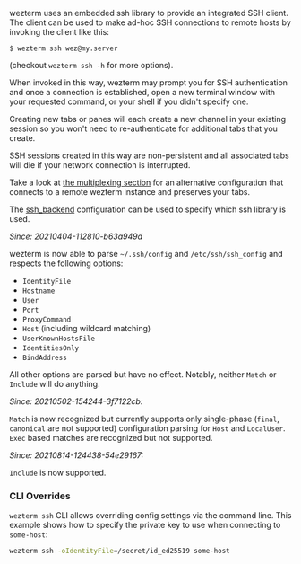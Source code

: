 wezterm uses an embedded ssh library to provide an integrated SSH client.  The
client can be used to make ad-hoc SSH connections to remote hosts
by invoking the client like this:

```console
$ wezterm ssh wez@my.server
```

(checkout `wezterm ssh -h` for more options).

When invoked in this way, wezterm may prompt you for SSH authentication
and once a connection is established, open a new terminal window with
your requested command, or your shell if you didn't specify one.

Creating new tabs or panes will each create a new channel in your existing
session so you won't need to re-authenticate for additional tabs that you
create.

SSH sessions created in this way are non-persistent and all associated
tabs will die if your network connection is interrupted.

Take a look at [the multiplexing section](multiplexing.md) for an
alternative configuration that connects to a remote wezterm instance
and preserves your tabs.

The [ssh_backend](config/lua/config/ssh_backend.md) configuration can
be used to specify which ssh library is used.

*Since: 20210404-112810-b63a949d*

wezterm is now able to parse `~/.ssh/config` and `/etc/ssh/ssh_config`
and respects the following options:

* `IdentityFile`
* `Hostname`
* `User`
* `Port`
* `ProxyCommand`
* `Host` (including wildcard matching)
* `UserKnownHostsFile`
* `IdentitiesOnly`
* `BindAddress`

All other options are parsed but have no effect.  Notably, neither `Match` or
`Include` will do anything.

*Since: 20210502-154244-3f7122cb:*

`Match` is now recognized but currently supports only single-phase (`final`,
`canonical` are not supported) configuration parsing for `Host` and
`LocalUser`.  `Exec` based matches are recognized but not supported.

*Since: 20210814-124438-54e29167:*

`Include` is now supported.

### CLI Overrides

`wezterm ssh` CLI allows overriding config settings via the command line.  This
example shows how to specify the private key to use when connecting to
`some-host`:

```bash
wezterm ssh -oIdentityFile=/secret/id_ed25519 some-host
```

